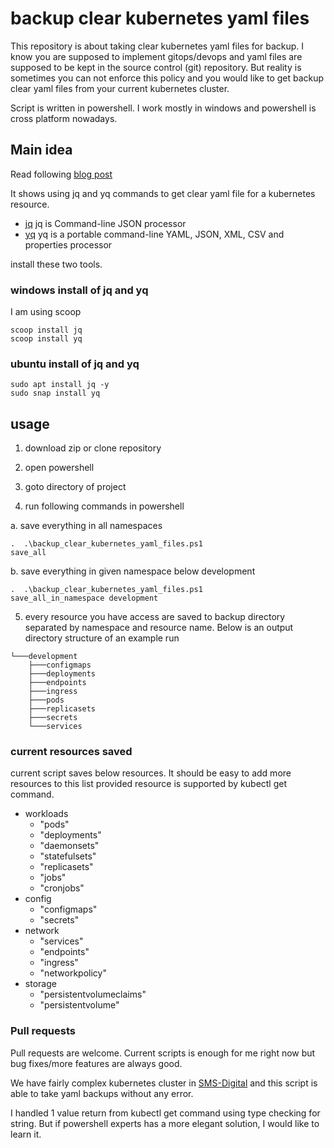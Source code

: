 # backup clear kubernetes yaml files

This repository is about taking clear kubernetes yaml files for backup.
I know you are supposed to implement gitops/devops and yaml files are supposed to be kept in the source control (git) repository.
But reality is sometimes you can not enforce this policy and you would like to get backup clear yaml files from your current kubernetes cluster.

Script is written in powershell.
I work mostly in windows and powershell is cross platform nowadays.

## Main idea

Read following [blog post](https://fabianlee.org/2022/06/06/kubernetes-export-a-clean-yaml-manifest-that-can-be-re-imported/
)

It shows using jq and yq commands to get clear yaml file for a kubernetes resource.



- [jq](https://github.com/stedolan/jq/) jq is Command-line JSON processor 
- [yq](https://github.com/mikefarah/yq) yq is a portable command-line YAML, JSON, XML, CSV and properties processor 


install these two tools.

### windows install of jq and yq

I am using scoop


	scoop install jq
	scoop install yq

### ubuntu install of jq and yq



	sudo apt install jq -y
	sudo snap install yq

## usage

1. download zip or clone repository
2. open powershell
3. goto directory of project

4. run following commands in powershell

a. save everything in all namespaces

	.  .\backup_clear_kubernetes_yaml_files.ps1 
	save_all

b. save everything in given namespace below development

	.  .\backup_clear_kubernetes_yaml_files.ps1 
	save_all_in_namespace development


5. every resource you have access are saved to backup directory separated by namespace and resource name.
Below is an output directory structure of an example run

```
└───development
    ├───configmaps
    ├───deployments
    ├───endpoints
    ├───ingress
    ├───pods
    ├───replicasets
    ├───secrets
    └───services
```


### current resources saved

current script saves below resources.
It should be easy to add more resources to this list provided resource is supported by kubectl get command.



- workloads
	- "pods"
	- "deployments"
	- "daemonsets"
	- "statefulsets"
	- "replicasets"
	- "jobs"
	- "cronjobs"
- config
	- "configmaps"
	- "secrets"
- network
	- "services"
	- "endpoints"
	- "ingress"
	- "networkpolicy"
- storage
	- "persistentvolumeclaims"
	- "persistentvolume"




### Pull requests

Pull requests are welcome.
Current scripts is enough for me right now but bug fixes/more features are always good.

We have fairly complex kubernetes cluster in [SMS-Digital](https://www.sms-digital.com/) and this script is able to take yaml backups without any error.

I handled 1 value return from kubectl get command using type checking for string.
But if powershell experts has a more elegant solution, I would like to learn it.

